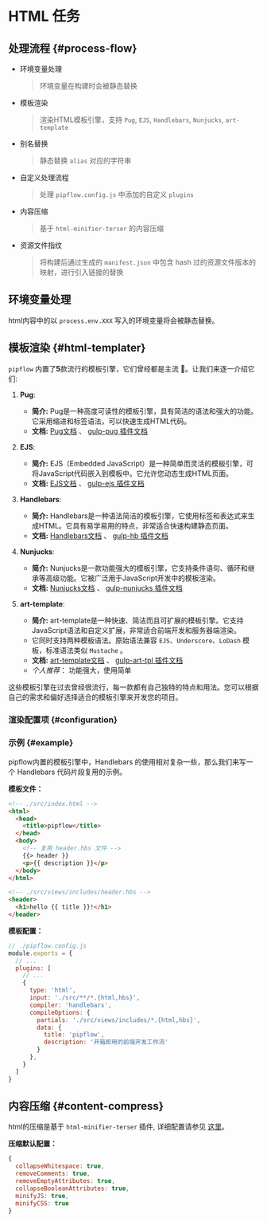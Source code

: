 # HTML 任务

## 处理流程 {#process-flow}

* 环境变量处理
  > 环境变量在构建时会被静态替换
* 模板渲染
  > 渲染HTML模板引擎，支持 `Pug`, `EJS`, `Handlebars`, `Nunjucks`, `art-template`
* 别名替换
  > 静态替换 `alias` 对应的字符串
* 自定义处理流程
  > 处理 `pipflow.config.js` 中添加的自定义 `plugins`
* 内容压缩
  > 基于 `html-minifier-terser` 的内容压缩
* 资源文件指纹
  > 将构建后通过生成的 `manifest.json` 中包含 hash 过的资源文件版本的映射，进行引入链接的替换


## 环境变量处理

html内容中的以 `process.env.XXX` 写入的环境变量将会被静态替换。


## 模板渲染 {#html-templater}

`pipflow` 内置了**5**款流行的模板引擎，它们曾经都是主流 🤪。让我们来逐一介绍它们:

1. **Pug**:
   - **简介:** Pug是一种高度可读性的模板引擎，具有简洁的语法和强大的功能。它采用缩进和标签语法，可以快速生成HTML代码。
   - **文档:** [Pug文档](https://pugjs.org/api/getting-started.html) 、 [gulp-pug 插件文档](https://www.npmjs.com/package/gulp-pug)

2. **EJS**:
   - **简介:** EJS（Embedded JavaScript）是一种简单而灵活的模板引擎，可将JavaScript代码嵌入到模板中。它允许您动态生成HTML页面。
   - **文档:** [EJS文档](https://ejs.co/) 、 [gulp-ejs 插件文档](https://www.npmjs.com/package/gulp-ejs)

3. **Handlebars**:
   - **简介:** Handlebars是一种语法简洁的模板引擎，它使用标签和表达式来生成HTML。它具有易学易用的特点，非常适合快速构建静态页面。
   - **文档:** [Handlebars文档](https://handlebarsjs.com/guide/) 、 [gulp-hb 插件文档](https://www.npmjs.com/package/gulp-hb)

4. **Nunjucks**:
   - **简介:** Nunjucks是一款功能强大的模板引擎，它支持条件语句、循环和继承等高级功能。它被广泛用于JavaScript开发中的模板渲染。
   - **文档:** [Nunjucks文档](https://mozilla.github.io/nunjucks/) 、 [gulp-nunjucks 插件文档](https://www.npmjs.com/package/gulp-nunjucks)

5. **art-template**:
   - **简介:** art-template是一种快速、简洁而且可扩展的模板引擎。它支持JavaScript语法和自定义扩展，非常适合前端开发和服务器端渲染。
   - 它同时支持两种模板语法。原始语法兼容 `EJS`、`Underscore`、`LoDash` 模板，标准语法类似 `Mustache` 。
   - **文档:** [art-template文档](https://aui.github.io/art-template/) 、 [gulp-art-tpl 插件文档](https://www.npmjs.com/package/gulp-art-tpl)
   - *个人推荐*： 功能强大，使用简单

这些模板引擎在过去曾经很流行，每一款都有自己独特的特点和用法。您可以根据自己的需求和偏好选择适合的模板引擎来开发您的项目。


### 渲染配置项 {#configuration}



### 示例 {#example}

pipflow内置的模板引擎中，Handlebars 的使用相对复杂一些，那么我们来写一个 Handlebars 代码片段复用的示例。

**模板文件：**
```html
<!-- ./src/index.html -->
<html>
  <head>
    <title>pipflow</title>
  </head>
  <body>
    <!-- 复用 header.hbs 文件 -->
    {{> header }}
    <p>{{ description }}</p>
  </body>
</html>

<!-- ./src/views/includes/header.hbs -->
<header>
  <h1>hello {{ title }}!</h1>
</header>
```

**模板配置：**
```js
// ./pipflow.config.js
module.exports = {
  // ...
  plugins: [
    // ...
    {
      type: 'html',
      input: './src/**/*.{html,hbs}',
      compiler: 'handlebars',
      compileOptions: {
        partials: './src/views/includes/*.{html,hbs}',
        data: {
          title: 'pipflow',
          description: '开箱即用的前端开发工作流'
        }
      },
    }
  ]
}
```


## 内容压缩 {#content-compress}

html的压缩是基于 `html-minifier-terser` 插件, 详细配置请参见 [这里](https://terser.org/html-minifier-terser/)。

**压缩默认配置：**
```js
{
  collapseWhitespace: true,
  removeComments: true,
  removeEmptyAttributes: true,
  collapseBooleanAttributes: true,
  minifyJS: true,
  minifyCSS: true
}
```


